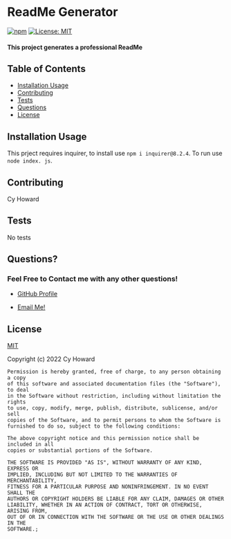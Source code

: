 # ReadMe Generator

[![npm](https://badge.fury.io/js/inquirer.svg)](http://badge.fury.io/js/inquirer) [![License: MIT](https://img.shields.io/badge/License-MIT-yellow.svg)](https://opensource.org/licenses/MIT)

#### This project generates a professional ReadMe

## Table of Contents
- [Installation Usage](#installation-usage)
- [Contributing](#contributing)
- [Tests](#tests)
- [Questions](#questions)
- [License](#license)

## Installation Usage

This prject requires inquirer, to install use `npm i inquirer@8.2.4`. To run use `node index. js`.

## Contributing

Cy Howard

## Tests

No tests

## Questions?

### Feel Free to Contact me with any other questions!

- [GitHub Profile](https://github.com/howacy1)

- [Email Me!](https://mail.google.com/mail/u/0/?fs=1&to=cyhoward48@gmail.com&tf=cm)

## License

[MIT](https://choosealicense.com/licenses/mit/)

 Copyright (c) 2022 Cy Howard
    
    Permission is hereby granted, free of charge, to any person obtaining a copy
    of this software and associated documentation files (the "Software"), to deal
    in the Software without restriction, including without limitation the rights
    to use, copy, modify, merge, publish, distribute, sublicense, and/or sell
    copies of the Software, and to permit persons to whom the Software is
    furnished to do so, subject to the following conditions:
    
    The above copyright notice and this permission notice shall be included in all
    copies or substantial portions of the Software.
    
    THE SOFTWARE IS PROVIDED "AS IS", WITHOUT WARRANTY OF ANY KIND, EXPRESS OR
    IMPLIED, INCLUDING BUT NOT LIMITED TO THE WARRANTIES OF MERCHANTABILITY,
    FITNESS FOR A PARTICULAR PURPOSE AND NONINFRINGEMENT. IN NO EVENT SHALL THE
    AUTHORS OR COPYRIGHT HOLDERS BE LIABLE FOR ANY CLAIM, DAMAGES OR OTHER
    LIABILITY, WHETHER IN AN ACTION OF CONTRACT, TORT OR OTHERWISE, ARISING FROM,
    OUT OF OR IN CONNECTION WITH THE SOFTWARE OR THE USE OR OTHER DEALINGS IN THE
    SOFTWARE.; 

  